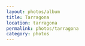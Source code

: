 ```yaml
---
layout: photos/album
title: Tarragona
location: tarragona
permalink: photos/tarragona
category: photos
---
```


